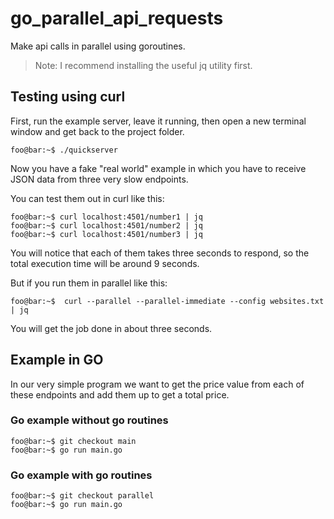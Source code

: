 # go_parallel_api_requests
Make api calls in parallel using goroutines.

> Note: I recommend installing the useful jq utility first.

## Testing using curl

 First, run the example server, leave it running, then open a new terminal window and get back to the project folder.
```console
foo@bar:~$ ./quickserver
```
Now you have a fake "real world" example in which you have to receive JSON data from three very slow endpoints.

You can test them out in curl like this:
```console
foo@bar:~$ curl localhost:4501/number1 | jq
foo@bar:~$ curl localhost:4501/number2 | jq
foo@bar:~$ curl localhost:4501/number3 | jq
```
You will notice that each of them takes three seconds to respond, so the total execution time will be around 9 seconds.

But if you run them in parallel like this:
```console
foo@bar:~$  curl --parallel --parallel-immediate --config websites.txt | jq
```
You will get the job done in about three seconds.

## Example in GO

In our very simple program we want to get the price value from each of these endpoints and add them up to get a total price.

### Go example without go routines
```console
foo@bar:~$ git checkout main
foo@bar:~$ go run main.go
```
### Go example with go routines
```console
foo@bar:~$ git checkout parallel
foo@bar:~$ go run main.go
```
